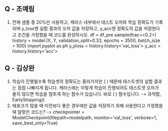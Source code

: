 ## Q - 조예림
1) 전체 샘플 중 20%만 사용하고, 케라스 내부에서 테스트 오차와 학습 정확도가 기록되며 y_loss엔 실험 결과의 오차 값을 저장하고, y_acc엔 정확도의 값을 저장한다고 조건을 가정했을 때 코드를 완성하시오.
   df = df_pre.sample(frac=<0.2>)
   history = model.<fit>(X, Y, validation_split=0.33, epochs = 3500, batch_size = 500)
   import<matplotlib>.pyplot as plt
   y_yloss = history.history<'val_loss'>
   y_acc = history.history<'acc'>

## Q - 김상완
1) 학습이 진행될수록 학습셋의 정확도는 올라가지만 ( ) 때문에 테스트셋의 실험 결과는 점점 나빠지게 됩니다. 케라스에는 이렇게 학습이 진행되어도 테스트셋 오차가 줄지 않으면 학습을 멈추게 하는 함수가 있습니다. 바로 ( ) 함수입니다.
   -> 과적합, EarlyStopping()
2) 에포크가 많을 때 이전보다 좋은 경우에만 값을 저장하기 위해 사용한다고 가정했을 때 알맞은 코드는?
   -> checkpointer = ModelCheckpoint(filepath=modelpath, monitor='val_loss', verbose=1, save_best_only=True)
